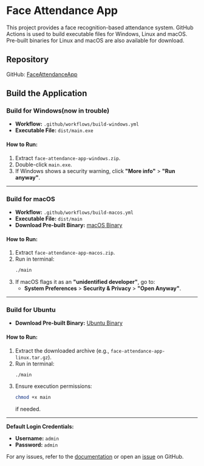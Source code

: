 # Face Attendance App

This project provides a face recognition-based attendance system. GitHub Actions is used to build executable files for Windows, Linux and macOS. Pre-built binaries for Linux and macOS are also available for download.

## Repository
GitHub: [FaceAttendanceApp](https://github.com/luongjuan123/FaceAttendanceApp)

## Build the Application

### Build for Windows(now in trouble)
- **Workflow:** `.github/workflows/build-windows.yml`
- **Executable File:** `dist/main.exe`

#### How to Run:
1. Extract `face-attendance-app-windows.zip`.
2. Double-click `main.exe`.
3. If Windows shows a security warning, click **"More info"** > **"Run anyway"**.

---

### Build for macOS
- **Workflow:** `.github/workflows/build-macos.yml`
- **Executable File:** `dist/main`
- **Download Pre-built Binary:** [macOS Binary](https://drive.google.com/file/d/1ToMDwk1LMXgbIjicRVhtELnVPrP5W450/view?usp=sharing)

#### How to Run:
1. Extract `face-attendance-app-macos.zip`.
2. Run in terminal:
   ```sh
   ./main
   ```
3. If macOS flags it as an **"unidentified developer"**, go to:
   - **System Preferences** > **Security & Privacy** > **"Open Anyway"**.

---

### Build for Ubuntu
- **Download Pre-built Binary:** [Ubuntu Binary](https://drive.google.com/file/d/1_dVqmwyCt6iB8FlrUM5F0e7m6B_znBEt/view?usp=sharing)

#### How to Run:
1. Extract the downloaded archive (e.g., `face-attendance-app-linux.tar.gz`).
2. Run in terminal:
   ```sh
   ./main
   ```
3. Ensure execution permissions:
   ```sh
   chmod +x main
   ```
   if needed.

---

**Default Login Credentials:**
- **Username:** `admin`
- **Password:** `admin`

For any issues, refer to the [documentation](#) or open an [issue](#) on GitHub.

